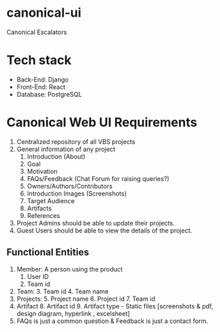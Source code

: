 # canonical-ui
Canonical Escalators

# Tech stack



* Back-End: Django
* Front-End: React
* Database: PostgreSQL


# Canonical Web UI Requirements



1. Centralized repository of all VBS projects
2. General information of any project
    1. Introduction (About)
    2. Goal
    3. Motivation
    4. FAQs/Feedback (Chat Forum for raising queries?)
    5. Owners/Authors/Contributors
    6. Introduction Images (Screenshots)
    7. Target Audience
    8. Artifacts
    9. References
3. Project Admins should be able to update their projects.
4. Guest Users should be able to view the details of the project.


## Functional Entities



1. Member: A person using the product
    1. User ID
    2. Team id
2. Team: 
    3. Team id
    4. Team name
3. Projects:
    5. Project name
    6. Project id
    7. Team id
4. Artifact
    8. Artifact id
    9. Artifact type - Static files [screenshots & pdf, design diagram, hyperlink , excelsheet]
5. FAQs is just a common question & Feedback is just a contact form.
